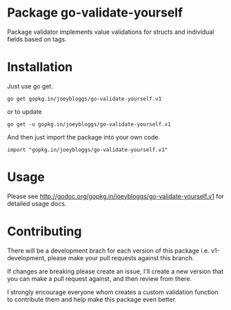 Package go-validate-yourself
================

Package validator implements value validations for structs and individual fields based on tags.

Installation
============

Just use go get.

	go get gopkg.in/joeybloggs/go-validate-yourself.v1

or to update

	go get -u gopkg.in/joeybloggs/go-validate-yourself.v1

And then just import the package into your own code.

	import "gopkg.in/joeybloggs/go-validate-yourself.v1"

Usage
=====

Please see http://godoc.org/gopkg.in/joeybloggs/go-validate-yourself.v1 for detailed usage docs.

Contributing
============

There will be a development brach for each version of this package i.e. v1-development, please
make your pull requests against this branch.

If changes are breaking please create an issue, I'll create a new version that you can make a pull
request against, and then review from there.

I strongly encourage everyone whom creates a custom validation function to contribute them and
help make this package even better.

